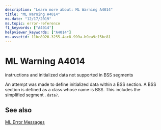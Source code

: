 ```yaml
---
description: "Learn more about: ML Warning A4014"
title: "ML Warning A4014"
ms.date: "12/17/2019"
ms.topic: error-reference
f1_keywords: ["A4014"]
helpviewer_keywords: ["A4014"]
ms.assetid: 11bc8920-3255-4ac8-999a-b9ea9c15bc81
---
```

# ML Warning A4014

instructions and initialized data not supported in BSS segments

An attempt was made to define initialized data within a BSS section.  A BSS section is defined as a class whose name is BSS.  This includes the simplified segment `.data?`.

## See also

[ML Error Messages](ml-error-messages.md)
